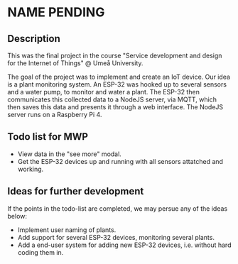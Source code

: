 # NAME PENDING

## Description

This was the final project in the course "Service development and design for the Internet of Things" @ Umeå University.

The goal of the project was to implement and create an IoT device. Our idea is a plant monitoring system. An ESP-32 was hooked up to several sensors and a water pump, to monitor and water a plant. The ESP-32 then communicates this collected data to a NodeJS server, via MQTT, which then saves this data and presents it through a web interface. The NodeJS server runs on a Raspberry Pi 4.

## Todo list for MWP

-   View data in the "see more" modal.
-   Get the ESP-32 devices up and running with all sensors attatched and working.

## Ideas for further development

If the points in the todo-list are completed, we may persue any of the ideas below:

-   Implement user naming of plants.
-   Add support for several ESP-32 devices, monitoring several plants.
-   Add a end-user system for adding new ESP-32 devices, i.e. without hard coding them in.
